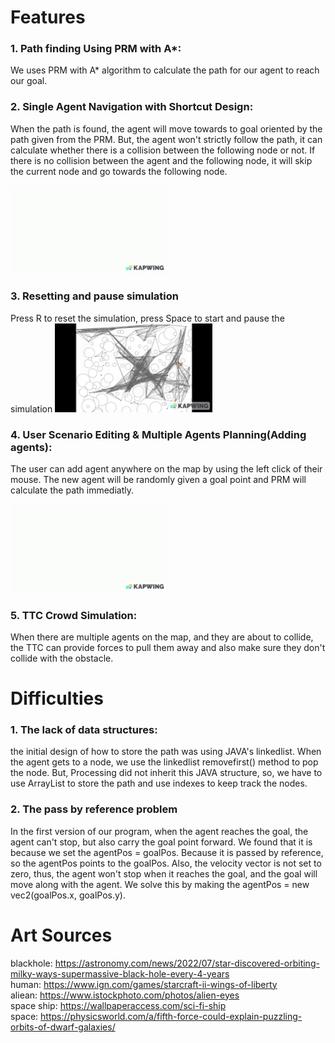 #  Features

### 1. Path finding Using PRM with A*:
We uses PRM with A* algorithm to calculate the path for our agent to reach our goal.

### 2. Single	Agent	Navigation with Shortcut Design:
When the path is found, the agent will move towards to goal oriented by the path given from the PRM. But, the agent won't strictly follow the path, it can calculate whether there is a collision between the following node or not. If there is no collision between the agent and the following node, it will skip the current node and go towards the following node.

<img src="pathfinding.gif" alt="drawing" width="50%"/> <br />
### 3. Resetting and pause simulation
Press R to reset the simulation, press Space to start and pause the simulation
<img src="reset and pause.gif" alt="drawing" width="50%"/> <br />
### 4. User	Scenario	Editing & Multiple	Agents Planning(Adding agents):
The user can add agent anywhere on the map by using the left click of their mouse. The new agent will be randomly given a goal point and PRM will calculate the path immediatly.

<img src="multiagent.gif" alt="drawing" width="50%"/> <br />
### 5. TTC Crowd Simulation:
When there are multiple agents on the map, and they are about to collide, the TTC can provide forces to pull them away and also make sure they don't collide with the obstacle.

# Difficulties
### 1. The lack of data structures:
the initial design of how to store the path was using JAVA's linkedlist. When the agent gets to a node, we use the linkedlist removefirst() method to pop the node. But, Processing did not inherit this JAVA structure, so, we have to use ArrayList to store the path and use indexes to keep track the nodes.

### 2. The pass by reference problem
In the first version of our program, when the agent reaches the goal, the agent can't stop, but also carry the goal point forward. We found that it is because we set the agentPos = goalPos. Because it is passed by reference, so the agentPos points to the goalPos. Also, the velocity vector is not set to zero, thus, the agent won't stop when it reaches the goal, and the goal will move along with the agent. We solve this by making the agentPos = new vec2(goalPos.x, goalPos.y).

# Art Sources
blackhole: https://astronomy.com/news/2022/07/star-discovered-orbiting-milky-ways-supermassive-black-hole-every-4-years  
human: https://www.ign.com/games/starcraft-ii-wings-of-liberty  
aliean: https://www.istockphoto.com/photos/alien-eyes  
space ship: https://wallpaperaccess.com/sci-fi-ship  
space: https://physicsworld.com/a/fifth-force-could-explain-puzzling-orbits-of-dwarf-galaxies/  
